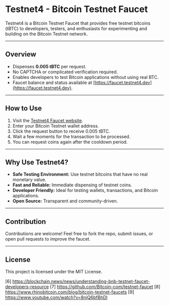 
# Testnet4 - Bitcoin Testnet Faucet

Testnet4 is a Bitcoin Testnet Faucet that provides free testnet bitcoins (tBTC) to developers, testers, and enthusiasts for experimenting and building on the Bitcoin Testnet network.

---

## Overview

- Dispenses **0.005 tBTC** per request.
- No CAPTCHA or complicated verification required.
- Enables developers to test Bitcoin applications without using real BTC.
- Faucet balance and status available at [https://faucet.testnet4.dev](https://faucet.testnet4.dev).

---

## How to Use

1. Visit the [Testnet4 Faucet website](https://faucet.testnet4.dev).
2. Enter your Bitcoin Testnet wallet address.
3. Click the request button to receive 0.005 tBTC.
4. Wait a few moments for the transaction to be processed.
5. You can request coins again after the cooldown period.

---

## Why Use Testnet4?

- **Safe Testing Environment:** Use testnet bitcoins that have no real monetary value.
- **Fast and Reliable:** Immediate dispensing of testnet coins.
- **Developer Friendly:** Ideal for testing wallets, transactions, and Bitcoin applications.
- **Open Source:** Transparent and community-driven.

---

## Contribution

Contributions are welcome! Feel free to fork the repo, submit issues, or open pull requests to improve the faucet.

---

## License

This project is licensed under the MIT License.


[6] https://blockchain.news/news/understanding-bnb-testnet-faucet-developers-resource
[7] https://github.com/Bitcoin-com/testnet-faucet
[8] https://www.rhinobitcoin.com/blog/bitcoin-testnet-faucets
[9] https://www.youtube.com/watch?v=8njQ6bfBhDI
